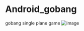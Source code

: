 # Android_gobang
gobang single plane game
![image](https://github.com/Mansdy/UIBestPractice/blob/master/illustration/1.png)